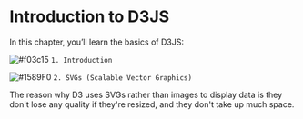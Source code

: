 
# Introduction to D3JS

In this chapter, you’ll learn the basics of D3JS:

![#f03c15](https://placehold.it/15/f03c15/000000?text=+) `1. Introduction `

![#1589F0](https://placehold.it/15/1589F0/000000?text=+) `2. SVGs (Scalable Vector Graphics)`

The reason why D3 uses SVGs rather than images to display data is they don't lose any quality if they're resized, and they don't take up much space.
